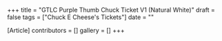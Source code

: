 +++
title = "GTLC Purple Thumb Chuck Ticket V1 (Natural White)"
draft = false
tags = ["Chuck E Cheese's Tickets"]
date = ""

[Article]
contributors = []
gallery = []
+++